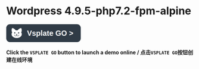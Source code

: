 # Wordpress 4.9.5-php7.2-fpm-alpine

<a href="https://www.vsplate.com/?docker-compose=https://github.com/vsplate/dcenvs/wordpress/4.9.5-php7.2-fpm-alpine"><img alt="VSPLATE GO" src="https://raw.githubusercontent.com/vsplate/images/master/vsgo_btn.png" width="200px"></a>

**Click the `VSPLATE GO` button to launch a demo online / 点击`VSPLATE GO`按钮创建在线环境**